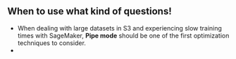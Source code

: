 ## When to use what kind of questions!

- When dealing with large datasets in S3 and experiencing slow training times with SageMaker, **Pipe mode** should be one of the first optimization techniques to consider.
- 

